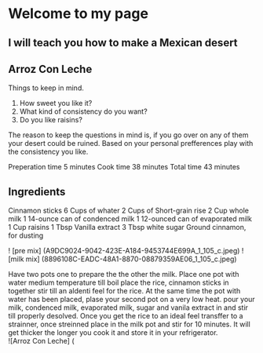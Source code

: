 # Welcome to my page 
## I will teach you how to make a Mexican desert 
## Arroz Con Leche
Things to keep in mind.
1. How sweet you like it?
1. What kind of consistency do you want?
1. Do you like raisins?

The reason to keep the questions in mind is, if you go over on any of them your desert could be ruined.
Based on your personal prefferences play with the consistency you like.

Preperation time 5 minutes
Cook time 38 minutes
Total time 43 minutes

## Ingredients
Cinnamon sticks
6 Cups of whater
2 Cups of Short-grain rise
2 Cup whole milk
1 14-ounce can of condenced milk
1 12-ounced can of evaporated milk
1 Cup raisins
1 Tbsp Vanilla extract
3 Tbsp white sugar
Ground cinnamon, for dusting

! [pre mix] (A9DC9024-9042-423E-A184-9453744E699A_1_105_c.jpeg) ![milk mix] (8896108C-EADC-48A1-8870-08879359AE06_1_105_c.jpeg)

Have two pots one to prepare the the other the milk.
Place one pot with water medium temperature till boil place the rice, cinnamon sticks in together stir till an aldenti feel for the rice.
At the same time the pot with water has been placed, plase your second pot on a very low heat. pour your milk, condenced milk, evaporated milk, sugar and vanila extract in and stir till properly desolved. 
Once you get the rice to an ideal feel transffer to a strainner, once streinned place in the milk pot and stir for 10 minutes. It will get thicker the longer you cook it and store it in your refrigerator.  
![Arroz Con Leche] (
